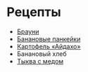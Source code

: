 # Рецепты

- [Брауни](https://github.com/ViktarKamar/Recipes/blob/main/brownie.md)
- [Банановые панкейки](https://github.com/ViktarKamar/Recipes/blob/main/banane.md)
- [Картофель «Айдахо»](https://github.com/ViktarKamar/Recipes/blob/main/Kartofel_Aidacho.md)
- Банановый хлеб
- [Тыква с медом](https://github.com/ViktarKamar/Recipes/blob/main/Tikwa.md)

